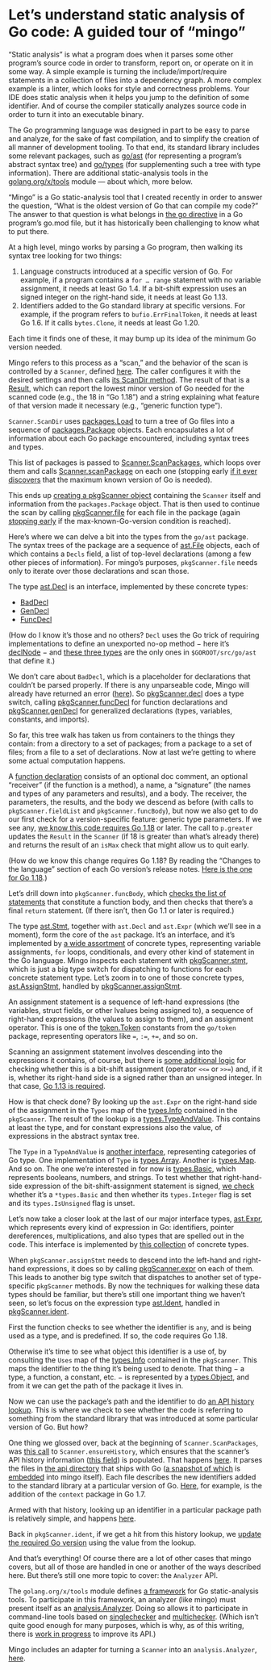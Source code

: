 # Let’s understand static analysis of Go code: A guided tour of “mingo”

“Static analysis” is what a program does when it parses some other program’s source code
in order to transform, report on, or operate on it in some way.
A simple example is turning the include/import/require statements in a collection of files into a dependency graph.
A more complex example is a linter,
which looks for style and correctness problems.
Your IDE does static analysis when it helps you jump to the definition of some identifier.
And of course the compiler statically analyzes source code in order to turn it into an executable binary.

The Go programming language was designed in part to be easy to parse and analyze,
for the sake of fast compilation,
and to simplify the creation of all manner of development tooling.
To that end, its standard library includes some relevant packages,
such as [go/ast](https://pkg.go.dev/go/ast)
(for representing a program’s abstract syntax tree)
and [go/types](https://pkg.go.dev/go/types)
(for supplementing such a tree with type information).
There are additional static-analysis tools in the [golang.org/x/tools](https://pkg.go.dev/golang.org/x/tools) module —
about which, more below.

“Mingo” is a Go static-analysis tool that I created recently in order to answer the question,
“What is the oldest version of Go that can compile my code?”
The answer to that question is what belongs in [the go directive](https://go.dev/ref/mod#go-mod-file-go) in a Go program’s go.mod file,
but it has historically been challenging to know what to put there.

At a high level,
mingo works by parsing a Go program,
then walking its syntax tree looking for two things:

1. Language constructs introduced at a specific version of Go.
   For example, if a program contains a `for … range` statement with no variable assignment,
   it needs at least Go 1.4.
   If a bit-shift expression uses an signed integer on the right-hand side,
   it needs at least Go 1.13.
2. Identifiers added to the Go standard library at specific versions.
   For example, if the program refers to `bufio.ErrFinalToken`,
   it needs at least Go 1.6.
   If it calls `bytes.Clone`,
   it needs at least Go 1.20.

Each time it finds one of these,
it may bump up its idea of the minimum Go version needed.

Mingo refers to this process as a “scan,”
and the behavior of the scan is controlled by a `Scanner`,
defined [here](https://github.com/bobg/mingo/blob/562b72282874015100556d6cecff601d9c9fd07a/scan.go#L18-L31).
The caller configures it with the desired settings
and then calls [its ScanDir method](https://github.com/bobg/mingo/blob/562b72282874015100556d6cecff601d9c9fd07a/scan.go#L47).
The result of that is a [Result](https://github.com/bobg/mingo/blob/562b72282874015100556d6cecff601d9c9fd07a/result.go#L11-L14),
which can report the lowest minor version of Go needed for the scanned code
(e.g., the 18 in “Go 1.18”)
and a string explaining what feature of that version made it necessary
(e.g., “generic function type”).

`Scanner.ScanDir` uses [packages.Load](https://pkg.go.dev/golang.org/x/tools/go/packages#Load)
to turn a tree of Go files into a sequence of [packages.Package](https://pkg.go.dev/golang.org/x/tools/go/packages#Package) objects.
Each encapsulates a lot of information about each Go package encountered,
including syntax trees and types.

This list of packages is passed to [Scanner.ScanPackages](https://github.com/bobg/mingo/blob/562b72282874015100556d6cecff601d9c9fd07a/scan.go#L69),
which loops over them and calls [Scanner.scanPackage](https://github.com/bobg/mingo/blob/562b72282874015100556d6cecff601d9c9fd07a/scan.go#L131) on each one
(stopping early [if it ever discovers](https://github.com/bobg/mingo/blob/562b72282874015100556d6cecff601d9c9fd07a/scan.go#L99-L101) that the maximum known version of Go is needed).

This ends up [creating a pkgScanner object](https://github.com/bobg/mingo/blob/562b72282874015100556d6cecff601d9c9fd07a/scan.go#L136-L141)
containing the `Scanner` itself and information from the `packages.Package` object.
That is then used to continue the scan
by calling [pkgScanner.file](https://github.com/bobg/mingo/blob/562b72282874015100556d6cecff601d9c9fd07a/package.go#L18)
for each file in the package
(again [stopping early](https://github.com/bobg/mingo/blob/562b72282874015100556d6cecff601d9c9fd07a/scan.go#L148-L150) if the max-known-Go-version condition is reached).

Here’s where we can delve a bit into the types from the `go/ast` package.
The syntax trees of the package are a sequence of [ast.File](https://pkg.go.dev/go/ast#File) objects,
each of which contains a `Decls` field, a list of top-level declarations
(among a few other pieces of information).
For mingo’s purposes,
`pkgScanner.file` needs only to iterate over those declarations and scan those.

The type [ast.Decl](https://pkg.go.dev/go/ast#Decl) is an interface,
implemented by these concrete types:

- [BadDecl](https://pkg.go.dev/go/ast#BadDecl)
- [GenDecl](https://pkg.go.dev/go/ast#GenDecl)
- [FuncDecl](https://pkg.go.dev/go/ast#FuncDecl)

(How do I know it’s those and no others?
`Decl` uses the Go trick of requiring implementations to define an unexported no-op method −
here it’s [declNode](https://cs.opensource.google/go/go/+/master:src/go/ast/ast.go;l=52;drc=28f1bf61b7383bd4079d77090e67b3198b75be12) −
and [these three types](https://cs.opensource.google/go/go/+/master:src/go/ast/ast.go;l=1011-1015;drc=28f1bf61b7383bd4079d77090e67b3198b75be12) are the only ones in `$GOROOT/src/go/ast` that define it.)

We don’t care about `BadDecl`,
which is a placeholder for declarations that couldn’t be parsed properly.
If there is any unparseable code,
Mingo will already have returned an error ([here](https://github.com/bobg/mingo/blob/562b72282874015100556d6cecff601d9c9fd07a/scan.go#L76-L85)).
So [pkgScanner.decl](https://github.com/bobg/mingo/blob/562b72282874015100556d6cecff601d9c9fd07a/decl.go#L9) does a type switch,
calling [pkgScanner.funcDecl](https://github.com/bobg/mingo/blob/562b72282874015100556d6cecff601d9c9fd07a/decl.go#L19) for function declarations
and [pkgScanner.genDecl](https://github.com/bobg/mingo/blob/562b72282874015100556d6cecff601d9c9fd07a/decl.go#L77)
for generalized declarations (types, variables, constants, and imports).

So far, this tree walk has taken us from containers to the things they contain:
from a directory to a set of packages;
from a package to a set of files;
from a file to a set of declarations.
Now at last we’re getting to where some actual computation happens.

A [function declaration](https://pkg.go.dev/go/ast#FuncDecl) consists of an optional doc comment,
an optional “receiver” (if the function is a method),
a name,
a “signature” (the names and types of any parameters and results),
and a body.
The receiver, the parameters, the results, and the body we descend as before
(with calls to `pkgScanner.fieldList` and `pkgScanner.funcBody`),
but now we also get to do our first check for a version-specific feature:
generic type parameters.
If we see any,
[we know this code requires Go 1.18](https://github.com/bobg/mingo/blob/562b72282874015100556d6cecff601d9c9fd07a/decl.go#L27-L37) or later.
The call to `p.greater` updates the `Result` in the `Scanner`
(if 18 is greater than what’s already there)
and returns the result of an `isMax` check
that might allow us to quit early.

(How do we know this change requires Go 1.18?
By reading the “Changes to the language” section of each Go version’s release notes.
[Here is the one for Go 1.18](https://tip.golang.org/doc/go1.18#language).)

Let’s drill down into `pkgScanner.funcBody`,
which [checks the list of statements](https://github.com/bobg/mingo/blob/562b72282874015100556d6cecff601d9c9fd07a/expr.go#L163-L170)
that constitute a function body,
and then checks that there’s a final `return` statement.
(If there isn’t, then Go 1.1 or later is required.)

The type [ast.Stmt](https://pkg.go.dev/go/ast#Stmt),
together with `ast.Decl` and `ast.Expr`
(which we’ll see in a moment),
form the core of the `ast` package.
It’s an interface, and it’s implemented by
[a wide assortment](https://cs.opensource.google/go/go/+/master:src/go/ast/ast.go;l=849-871;drc=ef84d62cfc358ff62c60da9ceec754e7a389b5d5)
of concrete types,
representing variable assignments,
`for` loops,
conditionals,
and every other kind of statement in the Go language.
Mingo inspects each statement with
[pkgScanner.stmt](https://github.com/bobg/mingo/blob/562b72282874015100556d6cecff601d9c9fd07a/stmt.go#L10),
which is just a big type switch for dispatching to functions for each concrete statement type.
Let’s zoom in to one of those concrete types,
[ast.AssignStmt](https://pkg.go.dev/go/ast#AssignStmt),
handled by [pkgScanner.assignStmt](https://github.com/bobg/mingo/blob/562b72282874015100556d6cecff601d9c9fd07a/stmt.go#L87).

An assignment statement is a sequence of left-hand expressions
(the variables, struct fields, or other lvalues being assigned to),
a sequence of right-hand expressions
(the values to assign to them),
and an assignment operator.
This is one of the [token.Token](https://pkg.go.dev/go/token#Token) constants
from the `go/token` package,
representing operators like `=`, `:=`, `+=`, and so on.

Scanning an assignment statement involves descending into the expressions it contains, of course,
but there is [some additional logic](https://github.com/bobg/mingo/blob/562b72282874015100556d6cecff601d9c9fd07a/stmt.go#L89-L97)
for checking whether this is a bit-shift assignment
(operator `<<=` or `>>=`) and,
if it is,
whether its right-hand side is a signed rather than an unsigned integer.
In that case,
[Go 1.13 is required](https://tip.golang.org/doc/go1.13#language).

How is that check done?
By looking up the `ast.Expr` on the right-hand side of the assignment
in the `Types` map of the [types.Info](https://pkg.go.dev/go/types#Info)
contained in the `pkgScanner`.
The result of the lookup is a [types.TypeAndValue](https://pkg.go.dev/go/types#TypeAndValue).
This contains at least the type,
and for constant expressions also the value,
of expressions in the abstract syntax tree.

The `Type` in a `TypeAndValue` is [another interface](https://pkg.go.dev/go/types#Type),
representing categories of Go type.
One implementation of `Type` is [types.Array](https://pkg.go.dev/go/types#Array).
Another is [types.Map](https://pkg.go.dev/go/types#Map).
And so on.
The one we’re interested in for now
is [types.Basic](https://pkg.go.dev/go/types#Basic),
which represents booleans, numbers, and strings.
To test whether that right-hand-side expression of the bit-shift-assignment statement is signed,
[we check](https://github.com/bobg/mingo/blob/562b72282874015100556d6cecff601d9c9fd07a/package.go#L46)
whether it’s a `*types.Basic`
and then whether its `types.Integer` flag is set and its `types.IsUnsigned` flag is unset.

Let’s now take a closer look at the last of our major interface types,
[ast.Expr](https://pkg.go.dev/go/ast#Expr),
which represents every kind of expression in Go:
identifiers, pointer dereferences, multiplications,
and also types that are spelled out in the code.
This interface is implemented by [this collection](https://cs.opensource.google/go/go/+/master:src/go/ast/ast.go;l=548-573;drc=ef84d62cfc358ff62c60da9ceec754e7a389b5d5) of concrete types.

When `pkgScanner.assignStmt` needs to descend into the left-hand and right-hand expressions,
it does so by calling [pkgScanner.expr](https://github.com/bobg/mingo/blob/562b72282874015100556d6cecff601d9c9fd07a/expr.go#L11) on each of them.
This leads to another big type switch that dispatches to another set of type-specific `pkgScanner` methods.
By now the techniques for walking these data types should be familiar,
but there’s still one important thing we haven’t seen,
so let’s focus on the expression type [ast.Ident](https://pkg.go.dev/go/ast#Ident),
handled in [pkgScanner.ident](https://github.com/bobg/mingo/blob/e25314c0cc521e743eb39543db37296d4239df46/expr.go#L70).

First the function checks to see whether the identifier is `any`,
and is being used as a type,
and is predefined.
If so, the code requires Go 1.18.

Otherwise it’s time to see what object this identifier is a use of,
by consulting the `Uses` map of the [types.Info](https://pkg.go.dev/go/types#Info)
contained in the `pkgScanner`.
This maps the identifier to the thing it’s being used to denote.
That thing −
a type, a function, a constant, etc. −
is represented by a [types.Object](https://pkg.go.dev/go/types#Object),
and from it we can get the path of the package it lives in.

Now we can use the package’s path and the identifier to do [an API history lookup](https://github.com/bobg/mingo/blob/e25314c0cc521e743eb39543db37296d4239df46/expr.go#L97).
This is where we check to see whether the code is referring to something from the standard library
that was introduced at some particular version of Go.
But how?

One thing we glossed over,
back at the beginning of `Scanner.ScanPackages`,
was [this call](https://github.com/bobg/mingo/blob/e25314c0cc521e743eb39543db37296d4239df46/scan.go#L70) to `Scanner.ensureHistory`,
which ensures that the scanner’s API history information
([this field](https://github.com/bobg/mingo/blob/e25314c0cc521e743eb39543db37296d4239df46/scan.go#L29))
is populated.
That happens [here](https://github.com/bobg/mingo/blob/e25314c0cc521e743eb39543db37296d4239df46/hist.go#L66).
It parses the files in [the api directory](https://cs.opensource.google/go/go/+/master:api/) that ships with Go
([a snapshot of which](https://github.com/bobg/mingo/tree/main/api) is [embedded](https://github.com/bobg/mingo/blob/e25314c0cc521e743eb39543db37296d4239df46/hist.go#L56-L57) into mingo itself).
Each file describes the new identifiers added to the standard library at a particular version of Go.
[Here](https://github.com/bobg/mingo/blob/e25314c0cc521e743eb39543db37296d4239df46/api/go1.7.txt#L6-L19), for example,
is the addition of the `context` package in Go 1.7.

Armed with that history,
looking up an identifier in a particular package path is relatively simple,
and happens [here](https://github.com/bobg/mingo/blob/e25314c0cc521e743eb39543db37296d4239df46/hist.go#L26).

Back in `pkgScanner.ident`,
if we get a hit from this history lookup,
we [update the required Go version](https://github.com/bobg/mingo/blob/e25314c0cc521e743eb39543db37296d4239df46/expr.go#L98-L103) using the value from the lookup.

And that’s everything!
Of course there are a lot of other cases that mingo covers,
but all of those are handled in one or another of the ways described here.
But there’s still one more topic to cover:
the `Analyzer` API.

The `golang.org/x/tools` module defines [a framework](https://pkg.go.dev/golang.org/x/tools/go/analysis) for Go static-analysis tools.
To participate in this framework, an analyzer (like mingo) must present itself as an [analysis.Analyzer](https://pkg.go.dev/golang.org/x/tools/go/analysis#Analyzer).
Doing so allows it to participate in command-line tools based on
[singlechecker](https://pkg.go.dev/golang.org/x/tools/go/analysis/singlechecker)
and [multichecker](https://pkg.go.dev/golang.org/x/tools/go/analysis/multichecker).
(Which isn’t quite good enough for many purposes,
which is why, as of this writing,
there is [work in progress](https://github.com/golang/go/issues/61324) to improve its API.)

Mingo includes an adapter for turning a `Scanner` into an `analysis.Analyzer`,
[here](https://github.com/bobg/mingo/blob/e25314c0cc521e743eb39543db37296d4239df46/analyzer.go#L8).

